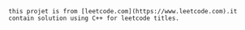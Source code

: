 	this projet is from [leetcode.com](https://www.leetcode.com).it contain solution using C++ for leetcode titles.
